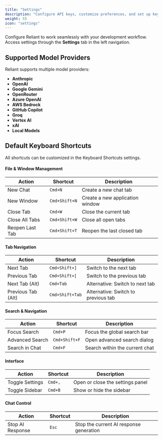 ```yaml
---
title: "Settings"
description: "Configure API keys, customize preferences, and set up keyboard shortcuts"
weight: 55
icon: "settings"
---
```


Configure Reliant to work seamlessly with your development workflow. Access settings through the **Settings** tab in the left navigation.


## Supported Model Providers

Reliant supports multiple model providers:

- **Anthropic**
- **OpenAI**
- **Google Gemini**
- **OpenRouter**
- **Azure OpenAI**
- **AWS Bedrock**
- **GitHub Copilot**
- **Groq**
- **Vertex AI**
- **xAI**
- **Local Models**

## Default Keyboard Shortcuts

All shortcuts can be customized in the Keyboard Shortcuts settings.

#### **File & Window Management**

| Action | Shortcut | Description |
|--------|----------|-------------|
| New Chat | `Cmd+N` | Create a new chat tab |
| New Window | `Cmd+Shift+N` | Create a new application window |
| Close Tab | `Cmd+W` | Close the current tab |
| Close All Tabs | `Cmd+Shift+W` | Close all open tabs |
| Reopen Last Tab | `Cmd+Shift+T` | Reopen the last closed tab |

#### **Tab Navigation**

| Action | Shortcut | Description |
|--------|----------|-------------|
| Next Tab | `Cmd+Shift+]` | Switch to the next tab |
| Previous Tab | `Cmd+Shift+[` | Switch to the previous tab |
| Next Tab (Alt) | `Cmd+Tab` | Alternative: Switch to next tab |
| Previous Tab (Alt) | `Cmd+Shift+Tab` | Alternative: Switch to previous tab |

#### **Search & Navigation**

| Action | Shortcut | Description |
|--------|----------|-------------|
| Focus Search | `Cmd+P` | Focus the global search bar |
| Advanced Search | `Cmd+Shift+F` | Open advanced search dialog |
| Search in Chat | `Cmd+F` | Search within the current chat |

#### **Interface**

| Action | Shortcut | Description |
|--------|----------|-------------|
| Toggle Settings | `Cmd+,` | Open or close the settings panel |
| Toggle Sidebar | `Cmd+B` | Show or hide the sidebar |

#### **Chat Control**

| Action | Shortcut | Description |
|--------|----------|-------------|
| Stop AI Response | `Esc` | Stop the current AI response generation |
